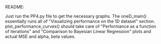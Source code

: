 README:

Just run the PP4.py file to get the necessary graphs.
The oneD_main() essentially runs all of "Visualizing performance on the 1D dataset" section. 
plot_performance_curves() should take care of "Performance as a function of iterations" and
"Comparison to Bayesian Linear Regression" plots and actual MSE and 
alpha, beta values.